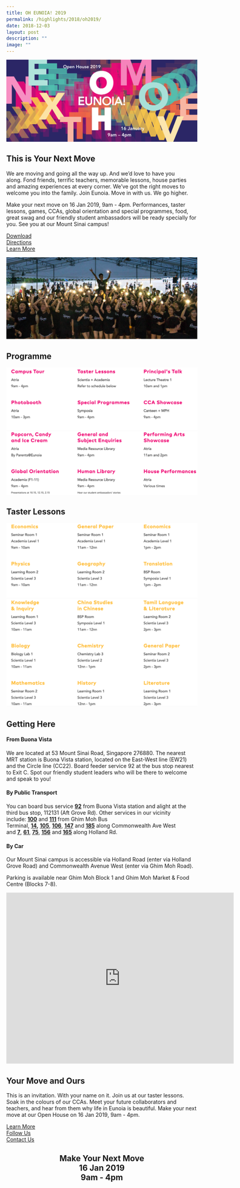 ```yaml
---
title: OH EUNOIA! 2019
permalink: /highlights/2018/oh2019/
date: 2018-12-03
layout: post
description: ""
image: ""
---
```

![](/images/OH2019_Banner_5k.png)

## This is Your Next Move

We are moving and going all the way up.&nbsp;And we’d love to have you along.&nbsp;Fond friends, terrific teachers, memorable lessons, house parties and amazing experiences at every corner. We’ve got the right moves to welcome you into the family.&nbsp;Join Eunoia. Move in with us. We go higher.

Make your next move on 16 Jan 2019, 9am - 4pm.&nbsp;Performances, taster lessons, games, CCAs, global orientation and special programmes, food, great swag and our friendly student ambassadors will be ready specially for you. See you&nbsp;at our Mount Sinai campus!

[Download](/files/OH2019-Programme.pdf)   
[Directions](#Directions)   
[Learn More](https://eunoiajc.moe.edu.sg/nextmove/)

![](/images/OH2019_Lights.jpg)

## Programme

![](/images/19-prog-1-1.png)
![](/images/19-prog-2.png)


## Taster Lessons

![](/images/19-tl-1.png)
![](/images/19-tl-2.png)

<a id="Directions"></a>

## Getting Here

#### From Buona Vista

We are located at 53 Mount Sinai Road, Singapore 276880. The nearest MRT station is Buona Vista station, located on the East-West line (EW21) and the&nbsp;Circle line (CC22). Board feeder service 92 at&nbsp;the bus stop nearest to Exit C. Spot our friendly student leaders who will be there to welcome and speak to you!

#### By Public Transport

You can board bus service&nbsp;**[92](https://www.transitlink.com.sg/eservice/eguide/service_route.php?service=92)**&nbsp;from Buona Vista station and alight at the third bus stop, 112131 (Aft Grove Rd). Other services in our&nbsp;vicinity include:&nbsp;**[100](https://www.transitlink.com.sg/eservice/eguide/service_route.php?service=100)**&nbsp;and&nbsp;**[111](https://www.transitlink.com.sg/eservice/eguide/service_route.php?service=111)**&nbsp;from Ghim Moh Bus Terminal,&nbsp;**[14](https://www.transitlink.com.sg/eservice/eguide/service_route.php?service=14),**&nbsp;[**105**](https://www.transitlink.com.sg/eservice/eguide/service_route.php?service=105),&nbsp;[**106**](https://www.transitlink.com.sg/eservice/eguide/service_route.php?service=106),&nbsp;[**147**](https://www.transitlink.com.sg/eservice/eguide/service_route.php?service=147)&nbsp;and&nbsp;**[185](https://www.transitlink.com.sg/eservice/eguide/service_route.php?service=185)**&nbsp;along Commonwealth Ave&nbsp;West and&nbsp;[**7**](https://www.sbstransit.com.sg/journeyplan/servicedetails.aspx?serviceno=007),&nbsp;[**61**](https://www.transitlink.com.sg/eservice/eguide/service_route.php?service=61),&nbsp;[**75**](https://www.transitlink.com.sg/eservice/eguide/service_route.php?service=75),&nbsp;[**156**](https://www.transitlink.com.sg/eservice/eguide/service_route.php?service=156)&nbsp;and&nbsp;**[165](https://www.transitlink.com.sg/eservice/eguide/service_route.php?service=165)**&nbsp;along Holland Rd.

#### By&nbsp;Car

Our Mount Sinai campus is accessible via Holland Road (enter via Holland Grove Road) and Commonwealth Avenue West (enter via Ghim Moh Road).

Parking is available near Ghim Moh Block 1 and Ghim Moh Market &amp; Food Centre (Blocks 7-8).

<center><iframe loading="lazy" allowfullscreen="" style="border:0;" height="450" width="600" src="https://www.google.com/maps/embed?pb=!1m14!1m8!1m3!1d7977.539726158468!2d103.786672!3d1.313548!3m2!1i1024!2i768!4f13.1!3m3!1m2!1s0x31da1a65f3826eb1%3A0xf30b421a4b30124e!2s53%20Mount%20Sinai%20Rd%2C%20Singapore%20276880!5e0!3m2!1sen!2sus!4v1675568941643!5m2!1sen!2sus"></iframe></center>

## Your Move and Ours

This is an invitation. With your name on it. Join us at our taster lessons. Soak in the colours of our CCAs. Meet your future collaborators and teachers, and hear from them why life in Eunoia is beautiful. Make your next move at our Open House on 16 Jan 2019, 9am - 4pm. 

[Learn More](https://eunoiajc.moe.edu.sg/nextmove/)   
[Follow Us](https://www.instagram.com/eunoiajc)   
[Contact Us](/about/contact-us/)

<center><h2>Make Your Next Move<br>16 Jan 2019<br>9am - 4pm</h2></center>